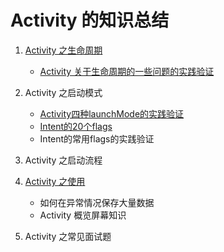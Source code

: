 # Activity 的知识总结

1. [Activity 之生命周期](https://github.com/ZhangMiao147/android_learning_notes/blob/master/Android/components/Activity/Activity%E4%B9%8B%E7%94%9F%E5%91%BD%E5%91%A8%E6%9C%9F.md)
	* [Activity 关于生命周期的一些问题的实践验证](https://github.com/ZhangMiao147/android_learning_notes/blob/master/Android/components/Activity/%E7%94%9F%E5%91%BD%E5%91%A8%E6%9C%9F%E9%97%AE%E9%A2%98%E9%AA%8C%E8%AF%81/Activity%E5%85%B3%E4%BA%8E%E7%94%9F%E5%91%BD%E5%91%A8%E6%9C%9F%E4%B8%80%E4%BA%9B%E9%97%AE%E9%A2%98%E7%9A%84%E5%AE%9E%E8%B7%B5%E9%AA%8C%E8%AF%81.md)

2. Activity 之启动模式
	* [Activity四种launchMode的实践验证]()
	* [Intent的20个flags](https://github.com/ZhangMiao147/android_learning_notes/blob/master/Android/components/Activity/Intent%E7%9A%8420%E4%B8%AAflags.md)
	* Intent的常用flags的实践验证

3. Activity 之启动流程

4. [Activity 之使用]()
	* 如何在异常情况保存大量数据
	* Activity 概览屏幕知识

5. Activity 之常见面试题

